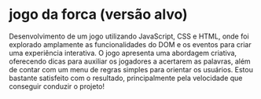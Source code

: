 # jogo da forca (versão alvo)
Desenvolvimento de  um jogo utilizando JavaScript, CSS e HTML, onde foi explorado amplamente as funcionalidades do DOM e os eventos para criar uma experiência interativa.
O jogo apresenta uma abordagem criativa, oferecendo dicas para auxiliar os jogadores a acertarem as palavras,
além de contar com um menu de regras simples para orientar os usuários.
Estou bastante satisfeito com o resultado, principalmente pela velocidade que conseguir conduzir o projeto!
